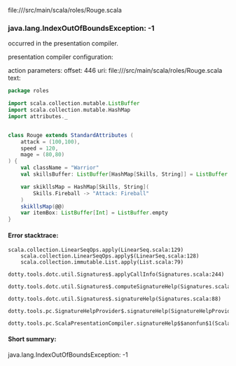 file://<WORKSPACE>/src/main/scala/roles/Rouge.scala
### java.lang.IndexOutOfBoundsException: -1

occurred in the presentation compiler.

presentation compiler configuration:


action parameters:
offset: 446
uri: file://<WORKSPACE>/src/main/scala/roles/Rouge.scala
text:
```scala
package roles

import scala.collection.mutable.ListBuffer
import scala.collection.mutable.HashMap
import attributes._


class Rouge extends StandardAttributes (
    attack = (100,100),
    speed = 120,
    mage = (80,80)
) {
    val className = "Warrior"
    val skillsBuffer: ListBuffer[HashMap[Skills, String]] = ListBuffer.empty

    var skikllsMap = HashMap[Skills, String](
        Skills.Fireball -> "Attack: Fireball"
    )
    skikllsMap(@@)
    var itemBox: ListBuffer[Int] = ListBuffer.empty
}

```



#### Error stacktrace:

```
scala.collection.LinearSeqOps.apply(LinearSeq.scala:129)
	scala.collection.LinearSeqOps.apply$(LinearSeq.scala:128)
	scala.collection.immutable.List.apply(List.scala:79)
	dotty.tools.dotc.util.Signatures$.applyCallInfo(Signatures.scala:244)
	dotty.tools.dotc.util.Signatures$.computeSignatureHelp(Signatures.scala:101)
	dotty.tools.dotc.util.Signatures$.signatureHelp(Signatures.scala:88)
	dotty.tools.pc.SignatureHelpProvider$.signatureHelp(SignatureHelpProvider.scala:46)
	dotty.tools.pc.ScalaPresentationCompiler.signatureHelp$$anonfun$1(ScalaPresentationCompiler.scala:435)
```
#### Short summary: 

java.lang.IndexOutOfBoundsException: -1